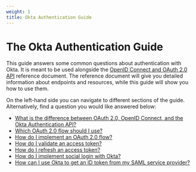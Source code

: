 ```yaml
---
weight: 1
title: Okta Authentication Guide
---
```


# The Okta Authentication Guide

This guide answers some common questions about authentication with Okta. It is meant to be used alongside the [OpenID Connect and OAuth 2.0 API](/docs/api/resources/oidc) reference document. The reference document will give you detailed information about endpoints and resources, while this guide will show you how to use them.

On the left-hand side you can navigate to different sections of the guide. Alternatively, find a question you would like answered below:

- [What is the difference between OAuth 2.0, OpenID Connect, and the Okta Authentication API?](/authentication-guide/auth-overview/#authentication-api-vs-oauth-20-vs-openid-connect)
- [Which OAuth 2.0 flow should I use?](/authentication-guide/auth-overview/#choosing-an-oauth-20-flow)
- [How do I implement an OAuth 2.0 flow?](/authentication-guide/implementing-authentication/)
- [How do I validate an access token?](/authentication-guide/tokens/validating-access-tokens)
- [How do I refresh an access token?](/authentication-guide/tokens/refreshing-tokens)
- [How do I implement social login with Okta?](/authentication-guide/social-login/)
- [How can I use Okta to get an ID token from my SAML service provider?](/authentication-guide/saml-login/)
